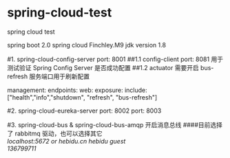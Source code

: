 # spring-cloud-test
spring cloud test 

spring boot 2.0
spring cloud  Finchley.M9
jdk version 1.8


#1. spring-cloud-config-server
port: 8001
##1.1 config-client
port: 8081
用于测试验证 Spring Config Server 是否成功配置
##1.2 actuator 需要开启 bus-refresh 服务端口用于刷新配置

management:
  endpoints:
    web:
      exposure:
        include:  ["health","info","shutdown", "refresh", "bus-refresh"]

#2. spring-cloud-eureka-server
port: 8002
port: 8003

#3. spring-cloud-bus & spring-cloud-bus-amqp
开启消息总线
####目前选择了 rabbitmq 驱动，也可以选择其它   
*localhost:5672    or hebidu.cn hebidu
guest   
136799711*


